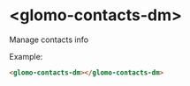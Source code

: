 # &lt;glomo-contacts-dm&gt;

Manage contacts info

Example:
```html
<glomo-contacts-dm></glomo-contacts-dm>
```
